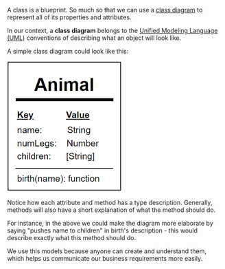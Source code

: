 A class is a blueprint. So much so that we can use a [class diagram](https://en.wikipedia.org/wiki/Class_diagram) to represent all of its properties and attributes.


In our context, a **class diagram** belongs to the [Unified Modeling Language (UML)](https://www.visual-paradigm.com/guide/uml-unified-modeling-language/what-is-uml/) conventions of describing what an object will look like.


A simple class diagram could look like this:

![](./uml-example.PNG)


Notice how each attribute and method has a type description. Generally, methods will also have a short explanation of what the method should do.


For instance, in the above we could make the diagram more elaborate by saying "pushes name to children" in birth's description - this would describe exactly what this method should do.


We use this models because anyone can create and understand them, which helps us communicate our business requirements more easily.
